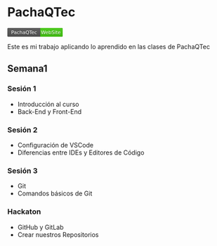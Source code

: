 # PachaQTec
 
<svg xmlns="http://www.w3.org/2000/svg" width="126" height="20"><linearGradient id="a" x2="0" y2="100%"><stop offset="0" stop-color="#bbb" stop-opacity=".1"/><stop offset="1" stop-opacity=".1"/></linearGradient><rect rx="3" width="126" height="20" fill="#555"/><rect rx="3" x="88" width="38" height="20" fill="#4c1"/><path fill="#4c1" d="M75 0h15v20h-15z"/><rect rx="3" width="126" height="20" fill="url(#a)"/><g fill="#fff" text-anchor="middle" font-family="DejaVu Sans,Verdana,Geneva,sans-serif" font-size="11"><text x="38" y="15" fill="#010101" fill-opacity=".3">PachaQTec</text><text x="38" y="14">PachaQTec</text><text x="99" y="15" fill="#010101" fill-opacity=".3">WebSite</text><text x="99" y="14">WebSite</text> ![PachaQTec](<svg xmlns="http://www.w3.org/2000/svg" width="126" height="20"><linearGradient id="a" x2="0" y2="100%"><stop offset="0" stop-color="#bbb" stop-opacity=".1"/><stop offset="1" stop-opacity=".1"/></linearGradient><rect rx="3" width="126" height="20" fill="#555"/><rect rx="3" x="88" width="38" height="20" fill="#4c1"/><path fill="#4c1" d="M75 0h15v20h-15z"/><rect rx="3" width="126" height="20" fill="url(#a)"/><g fill="#fff" text-anchor="middle" font-family="DejaVu Sans,Verdana,Geneva,sans-serif" font-size="11"><text x="38" y="15" fill="#010101" fill-opacity=".3">PachaQTec</text><text x="38" y="14">PachaQTec</text><text x="99" y="15" fill="#010101" fill-opacity=".3">WebSite</text><text x="99" y="14">WebSite</text> [![PachaQTec](<svg xmlns="http://www.w3.org/2000/svg" width="126" height="20"><linearGradient id="a" x2="0" y2="100%"><stop offset="0" stop-color="#bbb" stop-opacity=".1"/><stop offset="1" stop-opacity=".1"/></linearGradient><rect rx="3" width="126" height="20" fill="#555"/><rect rx="3" x="88" width="38" height="20" fill="#4c1"/><path fill="#4c1" d="M75 0h15v20h-15z"/><rect rx="3" width="126" height="20" fill="url(#a)"/><g fill="#fff" text-anchor="middle" font-family="DejaVu Sans,Verdana,Geneva,sans-serif" font-size="11"><text x="38" y="15" fill="#010101" fill-opacity=".3">PachaQTec</text><text x="38" y="14">PachaQTec</text><text x="99" y="15" fill="#010101" fill-opacity=".3">WebSite</text><text x="99" y="14">WebSite</text>](https://pachaqtec.edu.pe/)

Este es mi trabajo aplicando lo aprendido en las clases de PachaQTec

## Semana1
### Sesión 1
- Introducción al curso
- Back-End y Front-End
###  Sesión 2
- Configuración de VSCode
- Diferencias entre IDEs y Editores de Código
###  Sesión 3
- Git
- Comandos básicos de Git
###  Hackaton
- GitHub y GitLab
- Crear nuestros Repositorios

